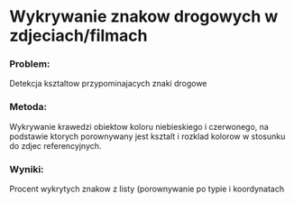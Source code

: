 # Wykrywanie znakow drogowych w zdjeciach/filmach 

### Problem:   
   Detekcja ksztaltow przypominajacych znaki drogowe
### Metoda:    
   Wykrywanie krawedzi obiektow koloru niebieskiego i czerwonego,
   na podstawie ktorych porownywany jest ksztalt i rozklad kolorow w stosunku do zdjec referencyjnych.
### Wyniki:    
   Procent wykrytych znakow z listy (porownywanie po typie i koordynatach
